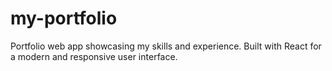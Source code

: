 # my-portfolio

Portfolio web app showcasing my skills and experience. Built with React for a modern and responsive user interface.
